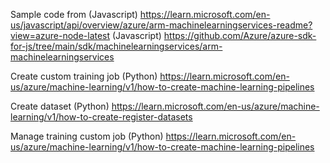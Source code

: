 Sample code from
(Javascript) https://learn.microsoft.com/en-us/javascript/api/overview/azure/arm-machinelearningservices-readme?view=azure-node-latest
(Javascript) https://github.com/Azure/azure-sdk-for-js/tree/main/sdk/machinelearningservices/arm-machinelearningservices



Create custom training job
(Python) https://learn.microsoft.com/en-us/azure/machine-learning/v1/how-to-create-machine-learning-pipelines

Create dataset
(Python) https://learn.microsoft.com/en-us/azure/machine-learning/v1/how-to-create-register-datasets

Manage training custom job
(Python) https://learn.microsoft.com/en-us/azure/machine-learning/v1/how-to-create-machine-learning-pipelines
